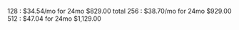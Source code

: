128 : $34.54/mo for 24mo $829.00 total
256 : $38.70/mo for 24mo $929.00
512 : $47.04 for 24mo $1,129.00
